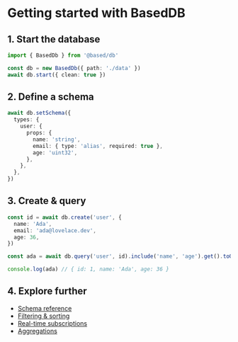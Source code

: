 # Getting started with BasedDB

## 1. Start the database

```ts
import { BasedDb } from '@based/db'

const db = new BasedDb({ path: './data' })
await db.start({ clean: true })
```

## 2. Define a schema

```ts
await db.setSchema({
  types: {
    user: {
      props: {
        name: 'string',
        email: { type: 'alias', required: true },
        age: 'uint32',
      },
    },
  },
})
```

## 3. Create & query

```ts
const id = await db.create('user', {
  name: 'Ada',
  email: 'ada@lovelace.dev',
  age: 36,
})

const ada = await db.query('user', id).include('name', 'age').get().toObject()

console.log(ada) // { id: 1, name: 'Ada', age: 36 }
```

## 4. Explore further

- [Schema reference](/schema)
- [Filtering & sorting](db/filtering)
- [Real-time subscriptions](db/examples)
- [Aggregations](db/aggregate)
